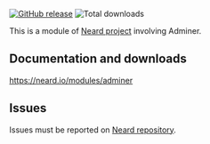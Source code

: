 [![GitHub release](https://img.shields.io/github/release/neard/module-adminer.svg?style=flat-square)](https://github.com/neard/module-adminer/releases/latest)
![Total downloads](https://img.shields.io/github/downloads/neard/module-adminer/total.svg?style=flat-square)

This is a module of [Neard project](https://github.com/neard/neard) involving Adminer.

## Documentation and downloads

https://neard.io/modules/adminer

## Issues

Issues must be reported on [Neard repository](https://github.com/neard/neard/issues).
